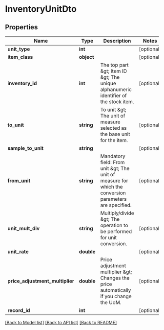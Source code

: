 # InventoryUnitDto

## Properties
Name | Type | Description | Notes
------------ | ------------- | ------------- | -------------
**unit_type** | **int** |  | [optional] 
**item_class** | **object** |  | [optional] 
**inventory_id** | **int** | The top part &amp;gt; Item ID &amp;gt; The unique alphanumeric identifier of the stock item. | [optional] 
**to_unit** | **string** | To unit &amp;gt; The unit of measure selected as the base unit for the item. | [optional] 
**sample_to_unit** | **string** |  | [optional] 
**from_unit** | **string** | Mandatory field: From unit &amp;gt; The unit of measure for which the conversion parameters are specified. | [optional] 
**unit_mult_div** | **string** | Multiply/divide &amp;gt; The operation to be performed for unit conversion. | [optional] 
**unit_rate** | **double** |  | [optional] 
**price_adjustment_multiplier** | **double** | Price adjustment multiplier &amp;gt; Changes the price automatically if you change the UoM. | [optional] 
**record_id** | **int** |  | [optional] 

[[Back to Model list]](../README.md#documentation-for-models) [[Back to API list]](../README.md#documentation-for-api-endpoints) [[Back to README]](../README.md)


